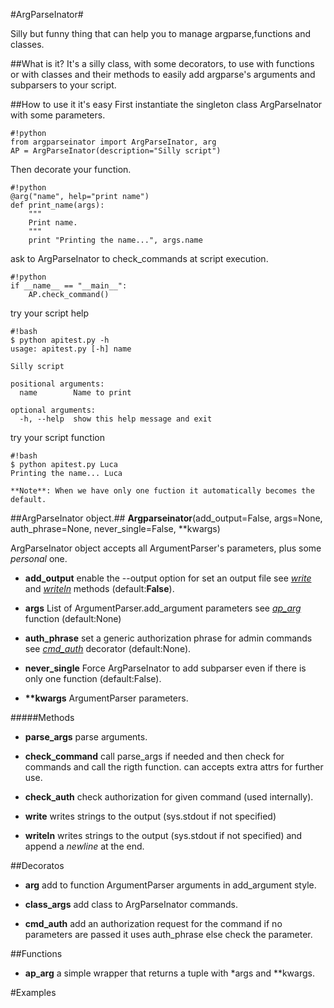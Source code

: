#ArgParseInator#

Silly but funny thing that can help you to manage argparse,functions and
classes.


##What is it?
It's a silly class, with some decorators, to use with functions or with
classes and their methods to easily add argparse's arguments and subparsers
to your script.

##How to use it
it's easy
First instantiate the singleton class ArgParseInator with some parameters.
    
```
#!python
from argparseinator import ArgParseInator, arg
AP = ArgParseInator(description="Silly script")
```

Then decorate your function.

```
#!python
@arg("name", help="print name")
def print_name(args):
    """
    Print name.
    """
    print "Printing the name...", args.name
```

ask to ArgParseInator to check_commands at script execution.

```
#!python
if __name__ == "__main__":
    AP.check_command()
```

try your script help
```
#!bash
$ python apitest.py -h
usage: apitest.py [-h] name

Silly script

positional arguments:
  name        Name to print

optional arguments:
  -h, --help  show this help message and exit
```

try your script function
```
#!bash
$ python apitest.py Luca
Printing the name... Luca
```

```
**Note**: When we have only one fuction it automatically becomes the default.
```


##ArgParseInator object.##
__Argparseinator__(add_output=False, args=None, auth_phrase=None,
            never_single=False, **kwargs)

ArgParseInator object accepts all ArgumentParser's parameters,
plus some *personal* one.

+ **add_output** enable the --output option for set an output file see 
    [*write*](#markdown-header-methods) and
    [*writeln*](#markdown-header-methods) methods (default:__False__).

+ **args** List of ArgumentParser.add_argument parameters
    see [*ap_arg*](#markdown-header-functions) function (default:None)

+ **auth_phrase** set a generic authorization phrase for admin commands
    see [*cmd_auth*](#markdown-header-decorators) decorator (default:None).

+ **never_single** Force ArgParseInator to add subparser even if there
    is only one function (default:False).

+ __**kwargs__ ArgumentParser parameters.

#####Methods
+ **parse_args** parse arguments.

+ **check_command** call parse_args if needed and then check for commands and
    call the rigth function. can accepts extra attrs for further use.

+ **check_auth** check authorization for given command (used internally).

+ **write** writes strings to the output (sys.stdout if not specified)

+ **writeln** writes strings to the output (sys.stdout if not specified) and 
    append a *newline* at the end.

##Decoratos
+ **arg** add to function ArgumentParser arguments in add_argument style.

+ **class_args** add class to ArgParseInator commands.

+ **cmd_auth** add an authorization request for the command if no parameters
    are passed it uses auth_phrase else check the parameter.

##Functions
+ **ap_arg** a simple wrapper that returns a tuple with *args and **kwargs.


#Examples




